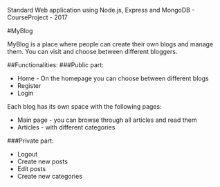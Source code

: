 Standard Web application using Node.js, Express and MongoDB - CourseProject - 2017

#MyBlog

MyBlog is a place where people can create their own blogs and manage them. You can visit and choose between different bloggers.

##Functionalities:
###Public part:
* Home - On the homepage you can choose between different blogs
* Register 
* Login  

Each blog has its own space with the following pages:
* Main page - you can browse through all articles and read them
* Articles - with different categories

###Private part:
* Logout
* Create new posts
* Edit posts
* Create new categories
